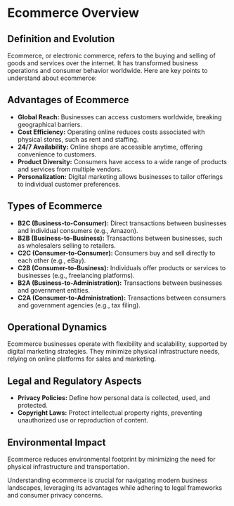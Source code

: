 # Ecommerce Overview

## Definition and Evolution
Ecommerce, or electronic commerce, refers to the buying and selling of goods and services over the internet. It has transformed business operations and consumer behavior worldwide. Here are key points to understand about ecommerce:

## Advantages of Ecommerce
- **Global Reach:** Businesses can access customers worldwide, breaking geographical barriers.
- **Cost Efficiency:** Operating online reduces costs associated with physical stores, such as rent and staffing.
- **24/7 Availability:** Online shops are accessible anytime, offering convenience to customers.
- **Product Diversity:** Consumers have access to a wide range of products and services from multiple vendors.
- **Personalization:** Digital marketing allows businesses to tailor offerings to individual customer preferences.

## Types of Ecommerce
- **B2C (Business-to-Consumer):** Direct transactions between businesses and individual consumers (e.g., Amazon).
- **B2B (Business-to-Business):** Transactions between businesses, such as wholesalers selling to retailers.
- **C2C (Consumer-to-Consumer):** Consumers buy and sell directly to each other (e.g., eBay).
- **C2B (Consumer-to-Business):** Individuals offer products or services to businesses (e.g., freelancing platforms).
- **B2A (Business-to-Administration):** Transactions between businesses and government entities.
- **C2A (Consumer-to-Administration):** Transactions between consumers and government agencies (e.g., tax filing).

## Operational Dynamics
Ecommerce businesses operate with flexibility and scalability, supported by digital marketing strategies. They minimize physical infrastructure needs, relying on online platforms for sales and marketing.

## Legal and Regulatory Aspects
- **Privacy Policies:** Define how personal data is collected, used, and protected.
- **Copyright Laws:** Protect intellectual property rights, preventing unauthorized use or reproduction of content.

## Environmental Impact
Ecommerce reduces environmental footprint by minimizing the need for physical infrastructure and transportation.

Understanding ecommerce is crucial for navigating modern business landscapes, leveraging its advantages while adhering to legal frameworks and consumer privacy concerns.
